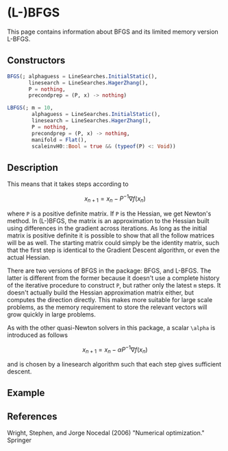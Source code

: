 # (L-)BFGS
This page contains information about BFGS and its limited memory version L-BFGS.
## Constructors
```julia
BFGS(; alphaguess = LineSearches.InitialStatic(),
       linesearch = LineSearches.HagerZhang(),
       P = nothing,
       precondprep = (P, x) -> nothing)
```

```julia
LBFGS(; m = 10,
        alphaguess = LineSearches.InitialStatic(),
        linesearch = LineSearches.HagerZhang(),
        P = nothing,
        precondprep = (P, x) -> nothing,
        manifold = Flat(),
        scaleinvH0::Bool = true && (typeof(P) <: Void))
```
## Description
This means that it takes steps according to

```math
x_{n+1} = x_n - P^{-1}\nabla f(x_n)
```

where ``P`` is a positive definite matrix. If ``P`` is the Hessian, we get Newton's method.
In (L-)BFGS, the matrix is an approximation to the Hessian built using differences
in the gradient across iterations. As long as the initial matrix is positive definite
 it is possible to show that all the follow matrices will be as well. The starting
matrix could simply be the identity matrix, such that the first step is identical
to the Gradient Descent algorithm, or even the actual Hessian.

There are two versions of BFGS in the package: BFGS, and L-BFGS. The latter is different
from the former because it doesn't use a complete history of the iterative procedure to
construct ``P``, but rather only the latest ``m`` steps. It doesn't actually build the Hessian
approximation matrix either, but computes the direction directly. This makes more suitable for
large scale problems, as the memory requirement to store the relevant vectors will
grow quickly in large problems.

As with the other quasi-Newton solvers in this package, a scalar ``\alpha`` is introduced
as follows

```math
x_{n+1} = x_n - \alpha P^{-1}\nabla f(x_n)
```

and is chosen by a linesearch algorithm such that each step gives sufficient descent.

## Example
## References
Wright, Stephen, and Jorge Nocedal (2006) "Numerical optimization." Springer
